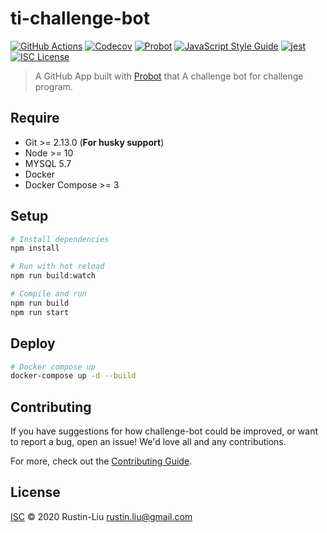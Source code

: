 # ti-challenge-bot

[![GitHub Actions](https://github.com/tidb-community-bots/ti-challenge-bot/workflows/Test/badge.svg?branch=master)](https://github.com/features/actions)
[![Codecov](https://badgen.net/codecov/c/github/tidb-community-bots/ti-challenge-bot?icon=codecov)](https://codecov.io/gh/tidb-community-bots/ti-challenge-bot)
[![Probot](https://badgen.net/badge/built%20with/probot/orange?icon=dependabot&cache=86400)](https://probot.github.io/)
[![JavaScript Style Guide](https://badgen.net/badge/code%20style/standard/f2a?cache=86400)](https://standardjs.com)
[![jest](https://facebook.github.io/jest/img/jest-badge.svg)](https://github.com/facebook/jest)
[![ISC License](https://badgen.net/badge/license/ISC/blue?cache=86400)](https://tidb-community-bots.isc-license.org)

> A GitHub App built with [Probot](https://github.com/probot/probot) that A challenge bot for challenge program.

## Require

- Git >= 2.13.0 (**For husky support**)
- Node >= 10
- MYSQL 5.7
- Docker
- Docker Compose >= 3

## Setup

```sh
# Install dependencies
npm install

# Run with hot reload
npm run build:watch

# Compile and run
npm run build
npm run start
```

## Deploy

```sh
# Docker compose up
docker-compose up -d --build

```

## Contributing

If you have suggestions for how challenge-bot could be improved, or want to report a bug, open an issue! We'd love all and any contributions.

For more, check out the [Contributing Guide](CONTRIBUTING.md).

## License

[ISC](LICENSE) © 2020 Rustin-Liu <rustin.liu@gmail.com>
